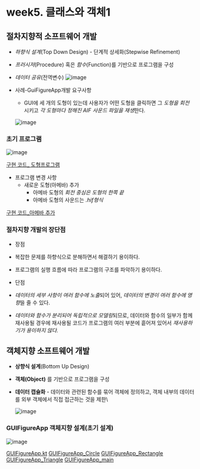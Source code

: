 # week5. 클래스와 객체1

## 절차지향적 소프트웨어 개발
* *하향식 설계*(Top Down Design) - 단계적 상세화(Stepwise Refinement)
* *프러시저*(Procedure) 혹은 *함수*(Function)를 기반으로 프로그램을 구성
* *데이터 공유*(전역변수)
![image](https://github.com/qlkdkd/OOP/assets/71871927/4f47dbcb-3548-4f63-965a-124f3511dc57)

* 사례-GuiFigureApp개발 요구사항
  * GUI에 세 개의 도형이 있는데 사용자가 어떤 도형을 클릭하면 그 *도형을 회전* 시키고 *각 도형마다 정해진 AIF 사운드 파일을 재생*한다.
  
  ![image](https://github.com/qlkdkd/OOP/assets/71871927/3f505821-b71c-4bd8-9f0b-ee401e3936d3)

### 초기 프로그램
![image](https://github.com/qlkdkd/OOP/assets/71871927/d1e17d62-6789-4976-83ad-b11e394b53f3)

[구현 코드_ 도형프로그램](https://github.com/qlkdkd/OOP/blob/main/%EA%B0%9D%EC%A7%80/week5/week5_Lecture/src/main/kotlin/section1/procedural/init/GuiFigureApp.kt)

* 프로그램 변경 사항
  * 새로운 도형(아메바) 추가
    * 아메바 도형의 *회전 중심은 도형의 한쪽 끝*
    * 아메바 도형의 사운드는 *.hif형식*
   
[구현 코드_아메바 추가](https://github.com/qlkdkd/OOP/blob/main/%EA%B0%9D%EC%A7%80/week5/week5_Lecture/src/main/kotlin/section1/procedural/revision/GuiFigureApp_plusAmeba.kt)

### 절차지향 개발의 장단점

* 장점
 * 복잡한 문제를 하향식으로 분해하면서 해결하기 용이하다.
 * 프로그램의 실행 흐름에 따라 프로그램의 구조를 파악하기 용이하다.

* 단점
 * *데이터의 세부 사항이 여러 함수에 노출*되어 있어, *데이터의 변경이 여러 함수에 영향*을 줄 수 있다.
 * *데이터와 함수가 분리되어 독립적으로 모델링*되므로, 데이터와 함수의 일부가 함께 재사용될 경우에 재사용될 코드가 프로그램의 여러 부분에 흩어져 있어서 *재사용하기가 용이하지 않다.*


## 객체지향 소프트웨어 개발
* **상향식 설계**(Bottom Up Design)
* **객체(Object)** 를 기반으로 프로그램을 구성
* **데이터 캡슐화** - 데이터와 관련된 함수를 묶어 객체에 정의하고, 객체 내부의 데이터를 외부 객체에서 직접 접근하는 것을 제한\

  ![image](https://github.com/qlkdkd/OOP/assets/71871927/029bfe93-501a-4c97-84a1-282404b11566)

### GUIFigureApp 객체지향 설계(초기 설계)
![image](https://github.com/qlkdkd/OOP/assets/71871927/98c1c8f7-8428-4cb9-83df-3c5c6ec4cc8b)

[GUIFigureApp.kt](https://github.com/qlkdkd/OOP/tree/main/%EA%B0%9D%EC%A7%80/week5/week5_Lecture/src/main/kotlin/section1/objectoriented/init)
[GUIFigureApp_Circle](https://github.com/qlkdkd/OOP/blob/main/%EA%B0%9D%EC%A7%80/week5/week5_Lecture/src/main/kotlin/section1/objectoriented/init/Circle.kt)
[GUIFigureApp_Rectangle](https://github.com/qlkdkd/OOP/blob/main/%EA%B0%9D%EC%A7%80/week5/week5_Lecture/src/main/kotlin/section1/objectoriented/init/Rectangle.kt)
[GUIFigureApp_Triangle](https://github.com/qlkdkd/OOP/blob/main/%EA%B0%9D%EC%A7%80/week5/week5_Lecture/src/main/kotlin/section1/objectoriented/init/Triangle.kt)
[GUIFigureApp_main](https://github.com/qlkdkd/OOP/blob/main/%EA%B0%9D%EC%A7%80/week5/week5_Lecture/src/main/kotlin/section1/objectoriented/init/GuiFigureApp.kt)
